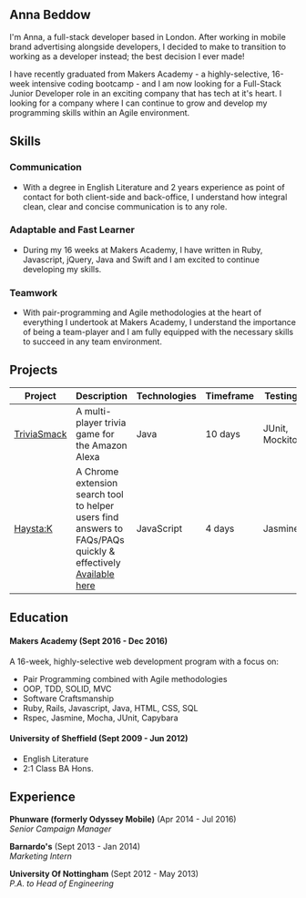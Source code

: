 ## Anna Beddow

I'm Anna, a full-stack developer based in London. After working in mobile brand advertising alongside developers, I decided to make to transition to working as a developer instead; the best decision I ever made!

I have recently graduated from Makers Academy - a highly-selective, 16-week intensive coding bootcamp - and I am now looking for a Full-Stack Junior Developer role in an exciting company that has tech at it's heart. I looking for a company where I can continue to grow and develop my programming skills within an Agile environment.


## Skills

### Communication
 - With a degree in English Literature and 2 years experience as point  of contact for both client-side and back-office, I understand how integral clean, clear and concise communication is to any role.

### Adaptable and Fast Learner
- During my 16 weeks at Makers Academy, I have written in Ruby, Javascript, jQuery, Java and Swift and I am excited to continue developing my skills.

### Teamwork
- With pair-programming and Agile methodologies at the heart of everything I undertook at Makers Academy, I understand the importance of being a team-player and I am fully equipped with the necessary skills to succeed in any team environment.


## Projects

 Project | Description | Technologies | Timeframe | Testing
 ------------- | ----------- | --------------------- | ------------ | -------
 [TriviaSmack](https://github.com/nicoleshasha/AlexaPubQuiz)| A multi-player trivia game for the Amazon Alexa | Java | 10 days | JUnit, Mockito   
 [Haysta:K](https://github.com/fbell123/haystak)| A Chrome extension search tool to helper users find answers to FAQs/PAQs quickly & effectively [Available here](https://chrome.google.com/webstore/detail/haystak/menbljajicjikigkpahaonmcjhmjknpo?utm_source=gmail)| JavaScript | 4 days  | Jasmine

## Education

#### Makers Academy (Sept 2016 - Dec 2016)

A 16-week, highly-selective web development program with a focus on:

- Pair Programming combined with Agile methodologies
- OOP, TDD, SOLID, MVC
- Software Craftsmanship
- Ruby, Rails, Javascript, Java, HTML, CSS, SQL
- Rspec, Jasmine, Mocha, JUnit, Capybara

#### University of Sheffield (Sept 2009 - Jun 2012)

- English Literature
- 2:1 Class BA Hons.

## Experience

**Phunware (formerly Odyssey Mobile)** (Apr 2014 - Jul 2016)    
*Senior Campaign Manager*  

**Barnardo's** (Sept 2013 - Jan 2014)   
*Marketing Intern*  

**University Of Nottingham** (Sept 2012 - May 2013)   
*P.A. to Head of Engineering*
